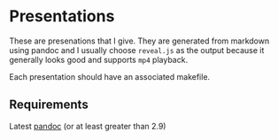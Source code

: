 # Presentations

These are presenations that I give. They are generated from markdown using
pandoc and I usually choose `reveal.js` as the output because it generally
looks good and supports `mp4` playback.

Each presentation should have an associated makefile.

## Requirements

Latest [pandoc](https://pandoc.org/) (or at least greater than 2.9)
